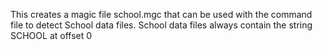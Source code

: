 This creates a magic file school.mgc that can be used with the command file to detect School data files. School data files always contain the string SCHOOL at offset 0
